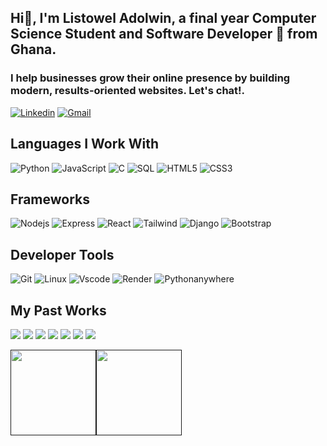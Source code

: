 
## Hi👋, I'm Listowel Adolwin, a final year Computer Science Student and Software Developer 🚀 from Ghana.
### <h3> I help businesses grow their online presence by building modern, results-oriented websites. Let's chat!. </h3>
[![Linkedin](https://img.shields.io/badge/-LinkedIn-blue?style=flat&logo=Linkedin&logoColor=white)](https://www.linkedin.com/in/listowel-adolwin/)
[![Gmail](https://img.shields.io/badge/-Gmail-c14438?style=flat&logo=Gmail&logoColor=white)](mailto:listoweladolwin@gmail.com)

## Languages I Work With
![Python](https://img.shields.io/badge/-Python-000?&logo=Python)
![JavaScript](https://img.shields.io/badge/-JavaScript-000?&logo=JavaScript)
![C](https://img.shields.io/badge/-C-000?&logo=C)
![SQL](https://img.shields.io/badge/-SQL-000?&logo=MySQL)
![HTML5](https://img.shields.io/badge/-HTML5-000?&logo=Html5)
![CSS3](https://img.shields.io/badge/-CSS-000?&logo=CSS3)

## Frameworks
![Nodejs](https://img.shields.io/badge/-Nodejs-000?&logo=Nodejs)
![Express](https://img.shields.io/badge/-Express-000?&logo=Express)
![React](https://img.shields.io/badge/-React-000?&logo=React)
![Tailwind](https://img.shields.io/badge/-Tailwind-000?&logo=Tailwind)
![Django](https://img.shields.io/badge/-Django-000?&logo=Django)
![Bootstrap](https://img.shields.io/badge/-Bootstrap-000?&logo=Bootstrap)

## Developer Tools

![Git](https://img.shields.io/badge/-Git-000?&logo=Git)
![Linux](https://img.shields.io/badge/-Linux-000?&logo=Linux)
![Vscode](https://img.shields.io/badge/-VS%20Code-000?&logo=Visual%20Studio%20Code)
![Render](https://img.shields.io/badge/-Render-000?&logo=Render)
![Pythonanywhere](https://img.shields.io/badge/-Pythonanywhere-000?&logo=Pythonanywhere)

## My Past Works

[![](https://img.shields.io/badge/-🧬%20TertiaryGuide-000)](https://tertiaryguide.com/)
[![](https://img.shields.io/badge/-🧬%20VideoPlatform-000)](https://video-platform.onrender.com/)
[![](https://img.shields.io/badge/-🧬%20HostLink-000)](https://hostlinkgh.com/)
[![](https://img.shields.io/badge/-🧬%20StudyMate-000)](https://listowel.pythonanywhere.com/)
[![](https://img.shields.io/badge/-🧬%20RealEstate-000)](https://real-estate.onrender.com/)
[![](https://img.shields.io/badge/-🧬%20JamConnect-000)](https://github.com/ListowelAdolwin/JamConnect)
[![](https://img.shields.io/badge/-🔬%20Lost%20And%20Found%20App-000)](https://github.com/ListowelAdolwin/lost_and_found_app)


<a href=""><img height="137px" src="https://github-readme-stats.vercel.app/api?username=ListowelAdolwin&hide_title=true&hide_border=true&show_icons=true&include_all_commits=true&count_private=true&line_height=21&text_color=000&icon_color=000&bg_color=0,ea6161,ffc64d,fffc4d,52fa5a&theme=graywhite" /><!-- wi*quL3fcV --><img height="137px" src="https://github-readme-stats.vercel.app/api/top-langs/?username=ListowelAdolwin&hide=html&hide_title=true&hide_border=true&layout=compact&langs_count=6&exclude_repo=comp426,Redventures-Movie-Quotes&text_color=000&icon_color=fff&bg_color=0,52fa5a,4dfcff,c64dff&theme=graywhite" /></a>
